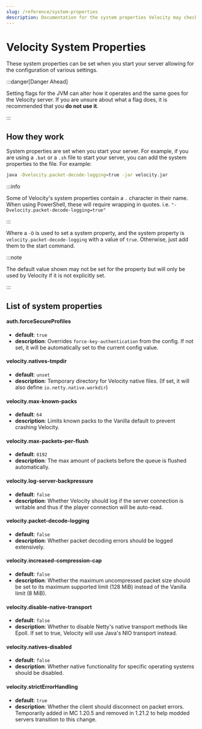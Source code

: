 ```yaml
---
slug: /reference/system-properties
description: Documentation for the system properties Velocity may check.
---
```


# Velocity System Properties

These system properties can be set when you start your server allowing for the configuration of various settings.

:::danger[Danger Ahead]

Setting flags for the JVM can alter how it operates and the same goes for the Velocity server.
If you are unsure about what a flag does, it is recommended that you **do not use it**.

:::

## How they work

System properties are set when you start your server. For example, if you are using a `.bat` or a `.sh` file to start your server, you can add the system properties to
the file. For example:

```bash
java -Dvelocity.packet-decode-logging=true -jar velocity.jar
```

:::info

Some of Velocity's system properties contain a `.` character in their name. When using PowerShell, these will require wrapping in quotes.
i.e. `"-Dvelocity.packet-decode-logging=true"`

:::

Where a `-D` is used to set a system property, and the system property is `velocity.packet-decode-logging` with a value of `true`.
Otherwise, just add them to the start command.

:::note

The default value shown may not be set for the property but will only be used by Velocity if it is not explicitly set.

:::

## List of system properties

#### auth.forceSecureProfiles

- **default**: `true`
- **description**: Overrides `force-key-authentication` from the config. If not set, it will be automatically set to the current config value.

#### velocity.natives-tmpdir

- **default**: `unset`
- **description**: Temporary directory for Velocity native files. (If set, it will also define `io.netty.native.workdir`)

#### velocity.max-known-packs

- **default**: `64`
- **description**: Limits known packs to the Vanilla default to prevent crashing Velocity.

#### velocity.max-packets-per-flush

- **default**: `8192`
- **description**: The max amount of packets before the queue is flushed automatically.

#### velocity.log-server-backpressure

- **default**: `false`
- **description**: Whether Velocity should log if the server connection is writable and thus if the player connection will be auto-read.

#### velocity.packet-decode-logging

- **default**: `false`
- **description**: Whether packet decoding errors should be logged extensively.

#### velocity.increased-compression-cap

- **default**: `false`
- **description**: Whether the maximum uncompressed packet size should be set to its maximum supported limit (128 MiB) instead of the Vanilla limit (8 MiB).

#### velocity.disable-native-transport

- **default**: `false`
- **description**: Whether to disable Netty's native transport methods like Epoll. If set to true, Velocity will use Java's NIO transport instead.

#### velocity.natives-disabled

- **default**: `false`
- **description**: Whether native functionality for specific operating systems should be disabled.

#### velocity.strictErrorHandling

- **default**: `true`
- **description**: Whether the client should disconnect on packet errors. Temporarily added in MC 1.20.5 and removed in 1.21.2 to help modded servers transition to this change.
